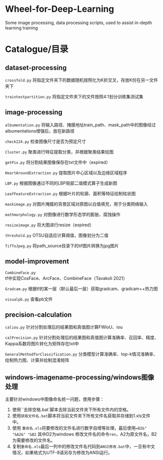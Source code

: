 # Wheel-for-Deep-Learning
Some image processing, data processing scripts, used to assist in-depth learning training

# Catalogue/目录

## dataset-processing

`crossfold.py` 将指定文件夹下的数据随机按照化为K折交叉，存放K份在另一文件夹下

`traintestpartition.py` 将指定文件夹下的文件按照4:1划分训练集测试集

## image-processing

`albumentation.py` 将输入路径、掩膜地址train_path、mask_path中的图像经过albumentations增强后，放在新路径

`check224.py` 检查图像尺寸是否为预定尺寸

`Cluster.py` 聚类进行特征提取分类，并根据聚类结果绘图

`getPix.py` 将分割结果图像保存在txt文件中（expired）

`HeartAroundExtraction.py` 提取图片中心区域以及边缘区域程序

`LBP.py` 根据图像通过不同的LBP局部二值模式算子生成新图

`LeafFeatureExtraction.py` 根据叶片的轮廓、面积等特征绘制柱状图

`maskimage.py` 对图片掩膜的背景区域对原图以白值填充，用于分类网络输入

`mathmorphology.py` 对图像进行数学形态学的膨胀、腐蚀操作

`resizeimage.py` 将大图进行resize（expired）

`threshold.py` OTSU自适应计算阈值，图像划分为二值

`TifToJpeg.py` 将path_source目录下的tif图片转换为jpg图片

## model-improvement

`CombineFace.py` tf中实现CosFace、ArcFace、CombineFace（Tavakoli 2021）

`Gradcam.py` 根据tf的某一层（默认最后一层）获取gradcam、gradcam++热力图

`visualpb.py` 查看pb文件

## precision-calculation

`caliou.py` 针对分割处理后的结果图和真值图计算FWIoU、iou

`calPrecision.py` 针对分割处理后的结果图和真值图计算准确率、召回率、精度、Kappa系数将图片转化为矩阵存在txt中

`GeneralMethodforClassification.py` 分类模型计算准确率、top-k情况准确率、绘制热力图、计算并绘制混淆矩阵

## windows-imagename-processing/windows图像处理

主要针对windows中图像命名统一问题，使用步骤：

1. 使用``去除空格.bat`脚本去除当前文件夹下所有文件内的空格。
2. 使用`获取文件名.bat`脚本将当前文件夹下所有文件名获取并存储到1.xls文件中。
3. 使用 `重命名.xls`将要修改的文件名进行数字自增等处理，最后使用`=D2&" "&A2&" "&B2` 其中D2为windows 修改文件名的命令`ren`，A2为原文件名，B2为需要修改的文件名。
4. 复制`重命名.xls`最后一列中的修改文件名代码到`ANSI修改.bat`中，一旦有中文情况，如果格式为UTF-8请另存为修改为ANSI运行。

